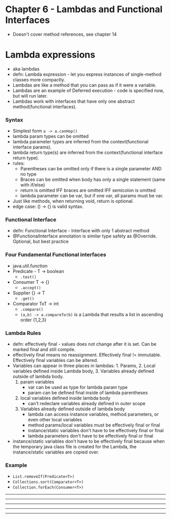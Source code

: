 # Chapter 6 - Lambdas and Functional Interfaces
- Doesn't cover method references, see chapter 14

# Lambda expressions
- aka lambdas
- defn: Lambda expression - let you express instances of single-method classes more compactly.
- Lambdas are like a method that you can pass as if it were a variable.
- Lambdas are an example of Deferred execution - code is specified now, but will run later.
- Lambdas work with interfaces that have only one abstract method(functional interfaces).

### Syntax
- Simplest form `a -> a.canHop()`
- lambda param types can be omitted
- lambda parameter types are inferred from the context(functional interface params).
- lambda return type(s) are inferred from the context(functional interface return type).
- rules:
    * Parentheses can be omitted only if there is a single parameter AND no type
    * Braces can be omitted when body has only a single statement (same with if/else)
    * return is omitted IFF braces are omitted IFF semicolon is omitted 
    * lambda parameter can be var, but if one var, all params must be var.
- Just like methods, when returning void, return is optional.
- edge case: () -> {} is valid syntax.

### Functional Interface
- defn: Functional Interface - Interface with only 1 abstract method
- @FunctionalInterface annotation is similar type safety as @Override. Optional, but best practice

### Four Fundamental Functional interfaces
- java.util.function
- Predicate - T -> boolean
    * `.test()`
- Consumer T -> {}
    * `.accept()`
- Supplier {} -> T
    * `.get()`
- Comparator TxT -> int
    * `.compare()`
    * `(a,b) -> a.compareTo(b)` is a Lambda that results a list in ascending order {1,2,3}

### Lambda Rules
- defn: effectively final - values does not change after it is set. Can be marked final and still compile.
- effectively final means no reassignment. Effectively final != immutable. Effectively final variables can be altered.
- Variables can appear in three places in lambdas: 1. Params, 2. Local variables defined inside Lambda body, 3. Variables already defined outside of lambda body.
    1. param variables 
        - var can be used as type for lambda param type
        - param can be defined final inside of lambda parentheses
    2. local variables defined inside lambda body
        - can't redeclare variables already defined in outer scope
    3. Variables already defined outside of lambda body
        - lambda can access instance variables, method parameters, or even other local variables
        - method params/local variables      must be effectively final or final
        - instance/static variables don't have to be effectively final or final
        - lambda parameters         don't have to be effectively final or final
- instance/static variables don't have to be effectively final because when the temporary java class file is created for the Lambda, the instance/static variables are copied over.

### Example
- `List.removeIf(Predicate<T>)`
- `Collections.sort(Comparator<T>)`
- `Collection.forEach(Consumer<T>)`




---------------------------------------------------------------------------------------------------
---------------------------------------------------------------------------------------------------
---------------------------------------------------------------------------------------------------
---------------------------------------------------------------------------------------------------
---------------------------------------------------------------------------------------------------
